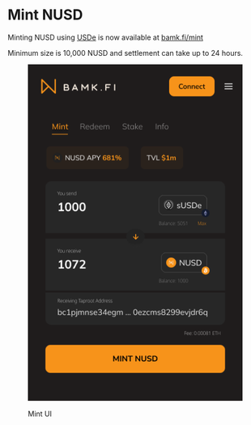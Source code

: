 # Mint NUSD

Minting NUSD using [USDe](https://www.coingecko.com/en/coins/ethena-usde) is now available at [bamk.fi/mint](https://bamk.fi/mint)

Minimum size is 10,000 NUSD and settlement can take up to 24 hours.&#x20;

<figure><img src="../.gitbook/assets/Mint.png" alt=""><figcaption><p>Mint UI</p></figcaption></figure>

